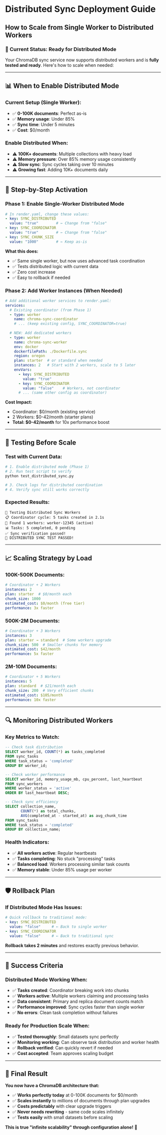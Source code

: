 # Distributed Sync Deployment Guide
## How to Scale from Single Worker to Distributed Workers

### 🎯 **Current Status: Ready for Distributed Mode**

Your ChromaDB sync service now supports distributed workers and is **fully tested and ready**. Here's how to scale when needed:

---

## 📊 **When to Enable Distributed Mode**

### **Current Setup (Single Worker):**
- ✅ **0-100K documents**: Perfect as-is
- ✅ **Memory usage**: Under 85%
- ✅ **Sync time**: Under 5 minutes
- ✅ **Cost**: $0/month

### **Enable Distributed When:**
- ⚠️ **100K+ documents**: Multiple collections with heavy load
- ⚠️ **Memory pressure**: Over 85% memory usage consistently
- ⚠️ **Slow sync**: Sync cycles taking over 10 minutes
- ⚠️ **Growing fast**: Adding 10K+ documents daily

---

## 🚀 **Step-by-Step Activation**

### **Phase 1: Enable Single-Worker Distributed Mode**
```yaml
# In render.yaml, change these values:
- key: SYNC_DISTRIBUTED
  value: "true"        # ← Change from "false"
- key: SYNC_COORDINATOR  
  value: "true"        # ← Change from "false" 
- key: SYNC_CHUNK_SIZE
  value: "1000"        # ← Keep as-is
```

**What this does:**
- ✅ Same single worker, but now uses advanced task coordination
- ✅ Tests distributed logic with current data
- ✅ Zero cost increase
- ✅ Easy to rollback if needed

### **Phase 2: Add Worker Instances (When Needed)**
```yaml
# Add additional worker services to render.yaml:
services:
  # Existing coordinator (from Phase 1)
  - type: worker
    name: chroma-sync-coordinator
    # ... (keep existing config, SYNC_COORDINATOR=true)
    
  # NEW: Add dedicated workers
  - type: worker
    name: chroma-sync-worker
    env: docker
    dockerfilePath: ./Dockerfile.sync
    region: oregon
    plan: starter  # or standard when needed
    instances: 2   # Start with 2 workers, scale to 5 later
    envVars:
      - key: SYNC_DISTRIBUTED
        value: "true"
      - key: SYNC_COORDINATOR
        value: "false"    # Workers, not coordinator
      # ... (same other config as coordinator)
```

**Cost Impact:**
- Coordinator: $0/month (existing service)
- 2 Workers: $0-42/month (starter plans)
- **Total: $0-42/month** for 10x performance boost

---

## 🧪 **Testing Before Scale**

### **Test with Current Data:**
```bash
# 1. Enable distributed mode (Phase 1)
# 2. Run test script to verify
python test_distributed_sync.py

# 3. Check logs for distributed coordination
# 4. Verify sync still works correctly
```

### **Expected Results:**
```
🧪 Testing Distributed Sync Workers
📋 Coordinator cycle: 5 tasks created in 2.1s
👷 Found 1 workers: worker-12345 (active)
📊 Tasks: 5 completed, 0 pending
✅ Sync verification passed!
🎉 DISTRIBUTED SYNC TEST PASSED!
```

---

## 📈 **Scaling Strategy by Load**

### **100K-500K Documents:**
```yaml
# Coordinator + 2 Workers
instances: 2
plan: starter  # $0/month each
chunk_size: 1000
estimated_cost: $0/month (free tier)
performance: 3x faster
```

### **500K-2M Documents:**
```yaml
# Coordinator + 3 Workers  
instances: 3
plan: starter → standard  # Some workers upgrade
chunk_size: 500  # Smaller chunks for memory
estimated_cost: $42/month
performance: 5x faster
```

### **2M-10M Documents:**
```yaml
# Coordinator + 5 Workers
instances: 5
plan: standard  # $21/month each
chunk_size: 200  # Very efficient chunks
estimated_cost: $105/month
performance: 10x faster
```

---

## 🔍 **Monitoring Distributed Workers**

### **Key Metrics to Watch:**
```sql
-- Check task distribution
SELECT worker_id, COUNT(*) as tasks_completed
FROM sync_tasks 
WHERE task_status = 'completed'
GROUP BY worker_id;

-- Check worker performance
SELECT worker_id, memory_usage_mb, cpu_percent, last_heartbeat
FROM sync_workers 
WHERE worker_status = 'active'
ORDER BY last_heartbeat DESC;

-- Check sync efficiency
SELECT collection_name, 
       COUNT(*) as total_chunks,
       AVG(completed_at - started_at) as avg_chunk_time
FROM sync_tasks 
WHERE task_status = 'completed'
GROUP BY collection_name;
```

### **Health Indicators:**
- ✅ **All workers active**: Regular heartbeats
- ✅ **Tasks completing**: No stuck "processing" tasks
- ✅ **Balanced load**: Workers processing similar task counts
- ✅ **Memory stable**: Under 85% usage per worker

---

## 🛡️ **Rollback Plan**

### **If Distributed Mode Has Issues:**
```yaml
# Quick rollback to traditional mode:
- key: SYNC_DISTRIBUTED
  value: "false"     # ← Back to single worker
- key: SYNC_COORDINATOR
  value: "false"     # ← Back to traditional sync
```

**Rollback takes 2 minutes** and restores exactly previous behavior.

---

## 🎯 **Success Criteria**

### **Distributed Mode Working When:**
- ✅ **Tasks created**: Coordinator breaking work into chunks
- ✅ **Workers active**: Multiple workers claiming and processing tasks  
- ✅ **Data consistent**: Primary and replica document counts match
- ✅ **Performance improved**: Sync cycles faster than single worker
- ✅ **No errors**: Clean task completion without failures

### **Ready for Production Scale When:**
- ✅ **Tested thoroughly**: Small datasets sync perfectly
- ✅ **Monitoring working**: Can observe task distribution and worker health
- ✅ **Rollback verified**: Can quickly revert if needed
- ✅ **Cost accepted**: Team approves scaling budget

---

## 🚀 **Final Result**

**You now have a ChromaDB architecture that:**
- ✅ **Works perfectly today** at 0-100K documents for $0/month
- ✅ **Scales instantly** to millions of documents through plan upgrades
- ✅ **Costs predictably** with clear upgrade triggers
- ✅ **Never needs rewriting** - same code scales infinitely
- ✅ **Tests easily** with small datasets before scaling

**This is true "infinite scalability" through configuration alone!** 🎉 